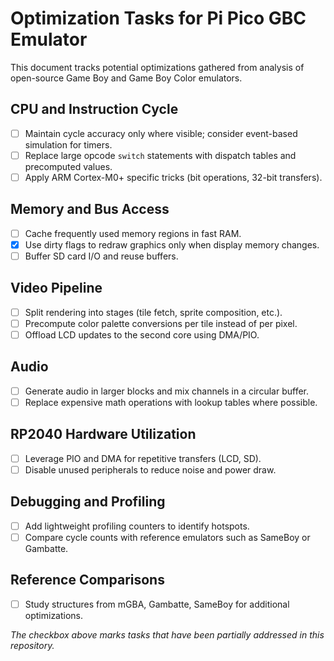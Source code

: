 # Optimization Tasks for Pi Pico GBC Emulator

This document tracks potential optimizations gathered from analysis of open-source Game Boy and Game Boy Color emulators.

## CPU and Instruction Cycle
- [ ] Maintain cycle accuracy only where visible; consider event-based simulation for timers.
- [ ] Replace large opcode `switch` statements with dispatch tables and precomputed values.
- [ ] Apply ARM Cortex-M0+ specific tricks (bit operations, 32-bit transfers).

## Memory and Bus Access
- [ ] Cache frequently used memory regions in fast RAM.
- [x] Use dirty flags to redraw graphics only when display memory changes.
- [ ] Buffer SD card I/O and reuse buffers.

## Video Pipeline
- [ ] Split rendering into stages (tile fetch, sprite composition, etc.).
- [ ] Precompute color palette conversions per tile instead of per pixel.
- [ ] Offload LCD updates to the second core using DMA/PIO.

## Audio
- [ ] Generate audio in larger blocks and mix channels in a circular buffer.
- [ ] Replace expensive math operations with lookup tables where possible.

## RP2040 Hardware Utilization
- [ ] Leverage PIO and DMA for repetitive transfers (LCD, SD).
- [ ] Disable unused peripherals to reduce noise and power draw.

## Debugging and Profiling
- [ ] Add lightweight profiling counters to identify hotspots.
- [ ] Compare cycle counts with reference emulators such as SameBoy or Gambatte.

## Reference Comparisons
- [ ] Study structures from mGBA, Gambatte, SameBoy for additional optimizations.

_The checkbox above marks tasks that have been partially addressed in this repository._
